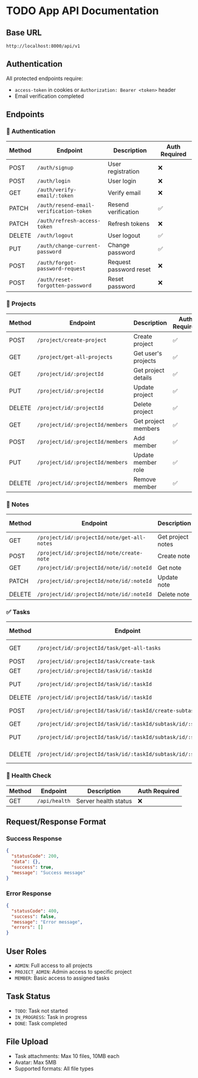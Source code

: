 # TODO App API Documentation

## Base URL
```
http://localhost:8000/api/v1
```

## Authentication
All protected endpoints require:
- `access-token` in cookies or `Authorization: Bearer <token>` header
- Email verification completed

## Endpoints

### 🔐 Authentication
| Method | Endpoint | Description | Auth Required |
|--------|----------|-------------|---------------|
| POST | `/auth/signup` | User registration | ❌ |
| POST | `/auth/login` | User login | ❌ |
| GET | `/auth/verify-email/:token` | Verify email | ❌ |
| PATCH | `/auth/resend-email-verification-token` | Resend verification | ✅ |
| PATCH | `/auth/refresh-access-token` | Refresh tokens | ❌ |
| DELETE | `/auth/logout` | User logout | ✅ |
| PUT | `/auth/change-current-password` | Change password | ✅ |
| POST | `/auth/forgot-password-request` | Request password reset | ❌ |
| POST | `/auth/reset-forgotten-password` | Reset password | ❌ |

### 📁 Projects
| Method | Endpoint | Description | Auth Required |
|--------|----------|-------------|---------------|
| POST | `/project/create-project` | Create project | ✅ |
| GET | `/project/get-all-projects` | Get user's projects | ✅ |
| GET | `/project/id/:projectId` | Get project details | ✅ |
| PUT | `/project/id/:projectId` | Update project | ✅ |
| DELETE | `/project/id/:projectId` | Delete project | ✅ |
| GET | `/project/id/:projectId/members` | Get project members | ✅ |
| POST | `/project/id/:projectId/members` | Add member | ✅ |
| PUT | `/project/id/:projectId/members` | Update member role | ✅ |
| DELETE | `/project/id/:projectId/members` | Remove member | ✅ |

### 📝 Notes
| Method | Endpoint | Description | Auth Required |
|--------|----------|-------------|---------------|
| GET | `/project/id/:projectId/note/get-all-notes` | Get project notes | ✅ |
| POST | `/project/id/:projectId/note/create-note` | Create note | ✅ |
| GET | `/project/id/:projectId/note/id/:noteId` | Get note | ✅ |
| PATCH | `/project/id/:projectId/note/id/:noteId` | Update note | ✅ |
| DELETE | `/project/id/:projectId/note/id/:noteId` | Delete note | ✅ |

### ✅ Tasks
| Method | Endpoint | Description | Auth Required |
|--------|----------|-------------|---------------|
| GET | `/project/id/:projectId/task/get-all-tasks` | Get project tasks | ✅ |
| POST | `/project/id/:projectId/task/create-task` | Create task | ✅ |
| GET | `/project/id/:projectId/task/id/:taskId` | Get task | ✅ |
| PUT | `/project/id/:projectId/task/id/:taskId` | Update task | ✅ |
| DELETE | `/project/id/:projectId/task/id/:taskId` | Delete task | ✅ |
| POST | `/project/id/:projectId/task/id/:taskId/create-subtask` | Create subtask | ✅ |
| GET | `/project/id/:projectId/task/id/:taskId/subtask/id/:subTaskId` | Get subtask | ✅ |
| PUT | `/project/id/:projectId/task/id/:taskId/subtask/id/:subTaskId` | Update subtask | ✅ |
| DELETE | `/project/id/:projectId/task/id/:taskId/subtask/id/:subTaskId` | Delete subtask | ✅ |

### 🏥 Health Check
| Method | Endpoint | Description | Auth Required |
|--------|----------|-------------|---------------|
| GET | `/api/health` | Server health status | ❌ |

## Request/Response Format

### Success Response
```json
{
  "statusCode": 200,
  "data": {},
  "success": true,
  "message": "Success message"
}
```

### Error Response
```json
{
  "statusCode": 400,
  "success": false,
  "message": "Error message",
  "errors": []
}
```

## User Roles
- `ADMIN`: Full access to all projects
- `PROJECT_ADMIN`: Admin access to specific project
- `MEMBER`: Basic access to assigned tasks

## Task Status
- `TODO`: Task not started
- `IN_PROGRESS`: Task in progress
- `DONE`: Task completed

## File Upload
- Task attachments: Max 10 files, 10MB each
- Avatar: Max 5MB
- Supported formats: All file types
